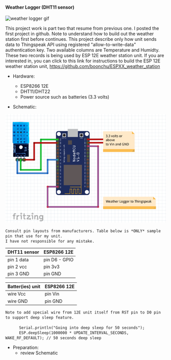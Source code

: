#### Weather Logger (DHT11 sensor) ####

![weather logger gif](https://github.com/boonchu/ESPXX_weather_logger/blob/master/espxx_weather_logger.gif)

This project work is part two that resume from previous one. I posted the first project in github. Note to understand how to build out the weather station first before continues. This project describe only how unit sends data to Thingspeak API using registered "allow-to-write-data" authentication key. Two available columns are Temperature and Humidty. These two records is being used by ESP 12E weather station unit. If you are interested in, you can click to this link for instructions to build the ESP 12E weather station unit, https://github.com/boonchu/ESPXX_weather_station

* Hardware:
	- ESP8266 12E
	- DHT11/DHT22
	- Power source such as batteries (3.3 volts)

* Schematic:

![weather logger_schematic](https://github.com/boonchu/ESPXX_weather_logger/blob/master/weather_logger.png)

```
Consult pin layouts from manufacturers. Table below is *ONLY* sample pin that use for my unit.
I have not responsible for any mistake.
```

DHT11 sensor  | ESP8266 12E
------------- | -------------
pin 1 data | pin D6 - GPIO
pin 2 vcc  | pin 3v3
pin 3 GND  | pin GND

Batter(ies) unit | ESP8266 12E
---------------- | ------------
wire Vcc | pin Vin
wire GND | pin GND

```
Note to add special wire from 12E unit itself from RST pin to D0 pin to support deep sleep feature.

      Serial.println("Going into deep sleep for 50 seconds");
      ESP.deepSleep(1000000 * UPDATE_INTERVAL_SECONDS, WAKE_RF_DEFAULT); // 50 seconds deep sleep
```

* Preparation:
	- review Schematic 

